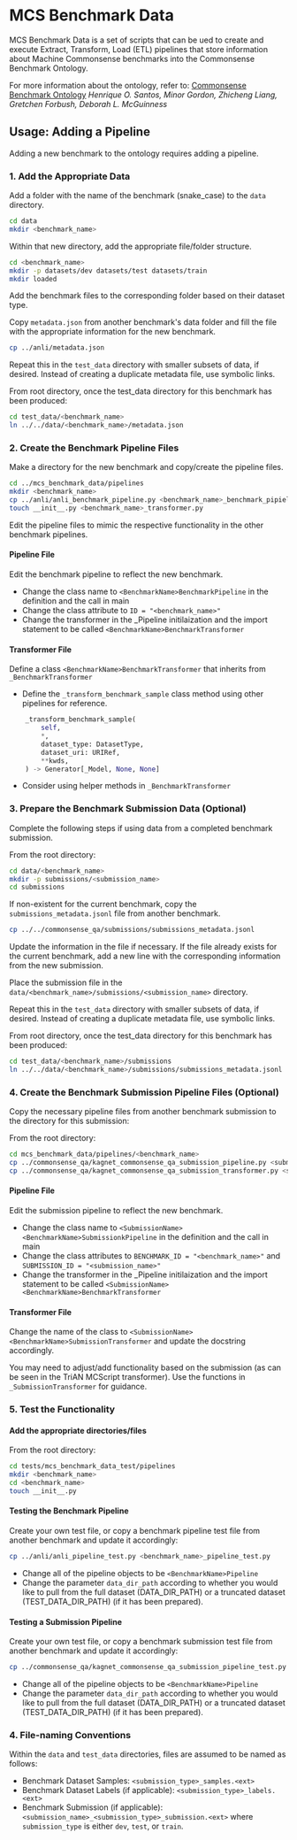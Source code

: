 # MCS Benchmark Data

MCS Benchmark Data is a set of scripts that can be ued to create and execute Extract, Transform, Load (ETL) pipelines that store information about Machine Commonsense benchmarks into the Commonsense Benchmark Ontology.

For more information about the ontology, refer to:
[Commonsense Benchmark Ontology](https://tetherless-world.github.io/mcs-ontology/docs/index-en.html)
*Henrique O. Santos, Minor Gordon, Zhicheng Liang, Gretchen Forbush, Deborah L. McGuinness*


## Usage: Adding a Pipeline

Adding a new benchmark to the ontology requires adding a pipeline.

### 1. Add the Appropriate Data

Add a folder with the name of the benchmark (snake_case) to the `data` directory. 
```bash
cd data
mkdir <benchmark_name>
```
Within that new directory, add the appropriate file/folder structure.
```bash
cd <benchmark_name>
mkdir -p datasets/dev datasets/test datasets/train
mkdir loaded
```

Add the benchmark files to the corresponding folder based on their dataset type.

Copy `metadata.json` from another benchmark's data folder and fill the file with the appropriate information for the new benchmark.
```bash
cp ../anli/metadata.json
```

Repeat this in the `test_data` directory with smaller subsets of data, if desired. Instead of creating a duplicate metadata file, use symbolic links.

From root directory, once the test_data directory for this benchmark has been produced:
```bash
cd test_data/<benchmark_name>
ln ../../data/<benchmark_name>/metadata.json
```

### 2. Create the Benchmark Pipeline Files

Make a directory for the new benchmark and copy/create the pipeline files.

```bash
cd ../mcs_benchmark_data/pipelines
mkdir <benchmark_name>
cp ../anli/anli_benchmark_pipeline.py <benchmark_name>_benchmark_pipieline.py
touch __init__.py <benchmark_name>_transformer.py
```
Edit the pipeline files to mimic the respective functionality in the other benchmark pipelines. 

#### Pipeline File

Edit the benchmark pipeline to reflect the new benchmark.
- Change the class name to `<BenchmarkName>BenchmarkPipeline` in the definition and the call in main
- Change the class attribute to `ID = "<benchmark_name>"`
- Change the transformer in the _Pipeline initilaization and the import statement to be called `<BenchmarkName>BenchmarkTransformer`


#### Transformer File

Define a class `<BenchmarkName>BenchmarkTransformer` that inherits from `_BenchmarkTransformer`
- Define the `_transform_benchmark_sample` class method using other pipelines for reference. 
```Python
    _transform_benchmark_sample(
        self,
        *,
        dataset_type: DatasetType,
        dataset_uri: URIRef,
        **kwds,
    ) -> Generator[_Model, None, None]
```
- Consider using helper methods in `_BenchmarkTransformer`


### 3. Prepare the Benchmark Submission Data (Optional)

Complete the following steps if using data from a completed benchmark submission.

From the root directory:

```bash
cd data/<benchmark_name>
mkdir -p submissions/<submission_name>
cd submissions
```

If non-existent for the current benchmark, copy the `submissions_metadata.jsonl` file from another benchmark.
```bash
cp ../../commonsense_qa/submissions/submissions_metadata.jsonl
```
Update the information in the file if necessary. If the file already exists for the current benchmark, add a new line with the corresponding information from the new submission.

Place the submission file in the `data/<benchmark_name>/submissions/<submission_name>` directory.

Repeat this in the `test_data` directory with smaller subsets of data, if desired. Instead of creating a duplicate metadata file, use symbolic links.

From root directory, once the test_data directory for this benchmark has been produced:
```bash
cd test_data/<benchmark_name>/submissions
ln ../../data/<benchmark_name>/submissions/submissions_metadata.jsonl
```

### 4. Create the Benchmark Submission Pipeline Files (Optional)

Copy the necessary pipeline files from another benchmark submission to the directory for this submission:

From the root directory:

```bash
cd mcs_benchmark_data/pipelines/<benchmark_name>
cp ../commonsense_qa/kagnet_commonsense_qa_submission_pipeline.py <submission_name>_<benchmark_name>_submission_pipeline.py
cp ../commonsense_qa/kagnet_commonsense_qa_submission_transformer.py <submission_name>_<benchmark_name>_submission_transformer.py
```

#### Pipeline File

Edit the submission pipeline to reflect the new benchmark.
- Change the class name to `<SubmissionName><BenchmarkName>SubmissionkPipeline` in the definition and the call in main
- Change the class attributes to `BENCHMARK_ID = "<benchmark_name>"` and `SUBMISSION_ID = "<submission_name>"`
- Change the transformer in the _Pipeline initilaization and the import statement to be called `<SubmissionName><BenchmarkName>BenchmarkTransformer`


#### Transformer File

Change the name of the class to `<SubmissionName><BenchmarkName>SubmissionTransformer` and update the docstring accordingly. 

You may need to adjust/add functionality based on the submission (as can be seen in the TriAN MCScript transformer). Use the functions in `_SubmissionTransformer` for guidance.

### 5. Test the Functionality

#### Add the appropriate directories/files
From the root directory:
```bash
cd tests/mcs_benchmark_data_test/pipelines
mkdir <benchmark_name>
cd <benchmark_name>
touch __init__.py
```

#### Testing the Benchmark Pipeline

Create your own test file, or copy a benchmark pipeline test file from another benchmark and update it accordingly:
```bash
cp ../anli/anli_pipeline_test.py <benchmark_name>_pipeline_test.py
```
- Change all of the pipeline objects to be `<BenchmarkName>Pipeline`
- Change the parameter `data_dir_path` according to whether you would like to pull from the full dataset (DATA_DIR_PATH) or a truncated dataset (TEST_DATA_DIR_PATH) (if it has been prepared).

#### Testing a Submission Pipeline

Create your own test file, or copy a benchmark submission test file from another benchmark and update it accordingly:
```bash
cp ../commonsense_qa/kagnet_commonsense_qa_submission_pipeline_test.py <submission_name>_<benchmark_name>_pipeline_test.py
```
- Change all of the pipeline objects to be `<BenchmarkName>Pipeline`
- Change the parameter `data_dir_path` according to whether you would like to pull from the full dataset (DATA_DIR_PATH) or a truncated dataset (TEST_DATA_DIR_PATH) (if it has been prepared).


### 4. File-naming Conventions

Within the `data` and `test_data` directories, files are assumed to be named as follows:
- Benchmark Dataset Samples: `<submission_type>_samples.<ext>`
- Benchmark Dataset Labels (if applicable): `<submission_type>_labels.<ext>`
- Benchmark Submission (if applicable): `<submission_name>_<submission_type>_submission.<ext>`
where `submission_type` is either `dev`, `test`, or `train`.





